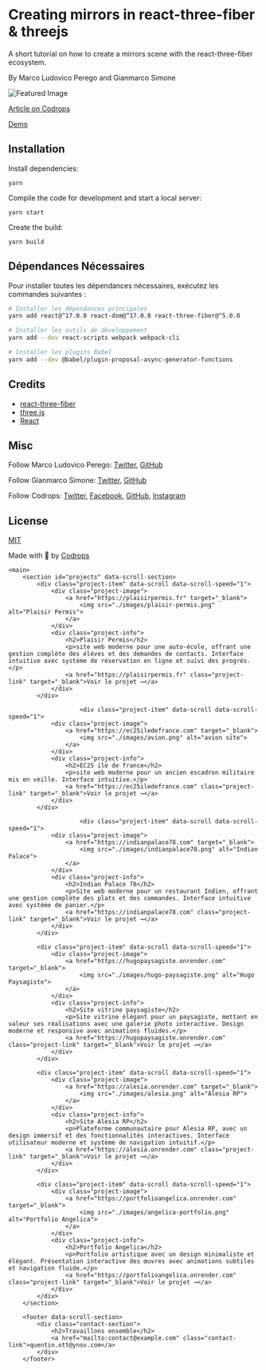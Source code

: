 # Creating mirrors in react-three-fiber & threejs

A short tutorial on how to create a mirrors scene with the react-three-fiber ecosystem.

By Marco Ludovico Perego and Gianmarco Simone

![Featured Image](https://github.com/emmelleppi/codrops-r3f-mirrors/blob/master/screenshot.jpg?raw=true)

[Article on Codrops](https://tympanus.net/codrops/?p=51167)

[Demo](http://tympanus.net/Tutorials/Mirrors/)

## Installation

Install dependencies:

```
yarn
```

Compile the code for development and start a local server:

```
yarn start
```

Create the build:

```
yarn build
```

## Dépendances Nécessaires

Pour installer toutes les dépendances nécessaires, exécutez les commandes suivantes :

```bash
# Installer les dépendances principales
yarn add react@^17.0.0 react-dom@^17.0.0 react-three-fiber@^5.0.0

# Installer les outils de développement
yarn add --dev react-scripts webpack webpack-cli

# Installer les plugins Babel
yarn add --dev @babel/plugin-proposal-async-generator-functions
```

## Credits

- [react-three-fiber](https://github.com/pmndrs/react-three-fiber)
- [three.js](https://threejs.org/)
- [React](https://reactjs.org/)

## Misc

Follow Marco Ludovico Perego: [Twitter](https://twitter.com/mlperego), [GitHub](https://github.com/emmelleppi)

Follow Gianmarco Simone: [Twitter](https://twitter.com/ggsimm), [GitHub](https://github.com/gsimone)

Follow Codrops: [Twitter](http://www.twitter.com/codrops), [Facebook](http://www.facebook.com/codrops), [GitHub](https://github.com/codrops), [Instagram](https://www.instagram.com/codropsss/)

## License

[MIT](LICENSE)

Made with :blue_heart: by [Codrops](http://www.codrops.com)



    <main>
        <section id="projects" data-scroll-section>
            <div class="project-item" data-scroll data-scroll-speed="1">
                <div class="project-image">
                    <a href="https://plaisirpermis.fr" target="_blank">
                        <img src="./images/plaisir-permis.png" alt="Plaisir Permis">
                    </a>
                </div>
                <div class="project-info">
                    <h2>Plaisir Permis</h2>
                    <p>site web moderne pour une auto-école, offrant une gestion complète des élèves et des demandes de contacts. Interface intuitive avec système de réservation en ligne et suivi des progrès.</p>
                    <a href="https://plaisirpermis.fr" class="project-link" target="_blank">Voir le projet →</a>
                </div>
            </div>

                        <div class="project-item" data-scroll data-scroll-speed="1">
                <div class="project-image">
                    <a href="https://ec25iledefrance.com" target="_blank">
                        <img src="./images/avion.png" alt="avion site">
                    </a>
                </div>
                <div class="project-info">
                    <h2>EC25 ile de france</h2>
                    <p>site web moderne pour un ancien escadron militaire mis en veille. Interface intuitive.</p>
                    <a href="https://ec25iledefrance.com" class="project-link" target="_blank">Voir le projet →</a>
                </div>
            </div>

                        <div class="project-item" data-scroll data-scroll-speed="1">
                <div class="project-image">
                    <a href="https://indianpalace78.com" target="_blank">
                        <img src="./images/indianpalace78.png" alt="Indian Palace">
                    </a>
                </div>
                <div class="project-info">
                    <h2>Indian Palace 78</h2>
                    <p>Site web moderne pour un restaurant Indien, offrant une gestion complète des plats et des commandes. Interface intuitive avec système de panier.</p>
                    <a href="https://indianpalace78.com" class="project-link" target="_blank">Voir le projet →</a>
                </div>
            </div>

            <div class="project-item" data-scroll data-scroll-speed="1">
                <div class="project-image">
                    <a href="https://hugopaysagiste.onrender.com" target="_blank">
                        <img src="./images/hugo-paysagiste.png" alt="Hugo Paysagiste">
                    </a>
                </div>
                <div class="project-info">
                    <h2>Site vitrine paysagiste</h2>
                    <p>Site vitrine élégant pour un paysagiste, mettant en valeur ses réalisations avec une galerie photo interactive. Design moderne et responsive avec animations fluides.</p>
                    <a href="https://hugopaysagiste.onrender.com" class="project-link" target="_blank">Voir le projet →</a>
                </div>
            </div>

            <div class="project-item" data-scroll data-scroll-speed="1">
                <div class="project-image">
                    <a href="https://alesia.onrender.com" target="_blank">
                        <img src="./images/alesia.png" alt="Alesia RP">
                    </a>
                </div>
                <div class="project-info">
                    <h2>Site Alesia RP</h2>
                    <p>Plateforme communautaire pour Alesia RP, avec un design immersif et des fonctionnalités interactives. Interface utilisateur moderne et système de navigation intuitif.</p>
                    <a href="https://alesia.onrender.com" class="project-link" target="_blank">Voir le projet →</a>
                </div>
            </div>

            <div class="project-item" data-scroll data-scroll-speed="1">
                <div class="project-image">
                    <a href="https://portfolioangelica.onrender.com" target="_blank">
                        <img src="./images/angelica-portfolio.png" alt="Portfolio Angelica">
                    </a>
                </div>
                <div class="project-info">
                    <h2>Portfolio Angelica</h2>
                    <p>Portfolio artistique avec un design minimaliste et élégant. Présentation interactive des œuvres avec animations subtiles et navigation fluide.</p>
                    <a href="https://portfolioangelica.onrender.com" class="project-link" target="_blank">Voir le projet →</a>
                </div>
            </div>
        </section>

        <footer data-scroll-section>
            <div class="contact-section">
                <h2>Travaillons ensemble</h2>
                <a href="mailto:contact@example.com" class="contact-link">quentin.ott@ynov.com</a>
            </div>
        </footer>

